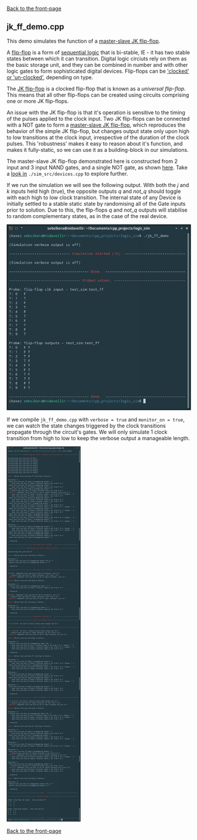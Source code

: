 [Back to the front-page](https://github.com/sebsikora/cpp_logic_simulation)

jk_ff_demo.cpp
-------------------------

This demo simulates the function of a [master-slave JK flip-flop](https://www.javatpoint.com/master-slave-jk-flip-flop-in-digital-electronics).

A [flip-flop](https://www.javatpoint.com/basics-of-flip-flop-in-digital-electronics) is a form of [sequential logic](https://www.electronics-tutorials.ws/sequential/seq_1.html) that is bi-stable, IE - it has two stable states between which it can transition. Digital logic circiuts rely on them as the basic storage unit, and they can be combined in number and with other logic gates to form sophisticated digital devices. Flip-flops can be ['clocked' or 'un-clocked'](https://www.javatpoint.com/sequential-circuits-in-digital-electronics), depending on type.

The [JK flip-flop](https://www.electronics-tutorials.ws/sequential/seq_2.html) is a clocked flip-flop that is known as a *universal flip-flop*. This means that all other flip-flops can be created using circuits comprising one or more JK flip-flops.

An issue with the JK flip-flop is that it's operation is sensitive to the timing of the pulses applied to the clock input. Two JK flip-flops can be connected with a NOT gate to form a [master-slave JK flip-flop](https://www.javatpoint.com/master-slave-jk-flip-flop-in-digital-electronics), which reproduces the behavior of the simple JK flip-flop, but changes output state only upon high to low transitions at the clock input, irrespective of the duration of the clock pulses. This 'robustness' makes it easy to reason about it's function, and makes it fully-static, so we can use it as a building-block in our simulations.

The master-slave JK flip-flop demonstrated here is constructed from 2 input and 3 input NAND gates, and a single NOT gate, as shown [here](https://www.electronics-tutorials.ws/wp-content/uploads/2018/05/sequential-seq14.gif). Take a [look in](../sim_src/devices.cpp) `./sim_src/devices.cpp` to explore further.

If we run the simulation we will see the following output. With both the *j* and *k* inputs held high (true), the opposite outputs *q* and *not_q* should toggle with each high to low clock transition. The internal state of any Device is initially settled to a stable static state by randomising all of the Gate inputs prior to solution. Due to this, the flip-flops *q* and *not_q* outputs will stabilise to random complementary states, as in the case of the real device. 

![alt text](jk_ff_demo_terse.png)

If we compile `jk_ff_demo.cpp` with `verbose = true` and `monitor_on = true`, we can watch the state changes triggered by the clock transitions propagate through the circuit's gates. We will only simulate 1 clock transition from high to low to keep the verbose output a manageable length.

![alt text](jk_ff_demo_verbose.png)

[Back to the front-page](https://github.com/sebsikora/cpp_logic_simulation)

